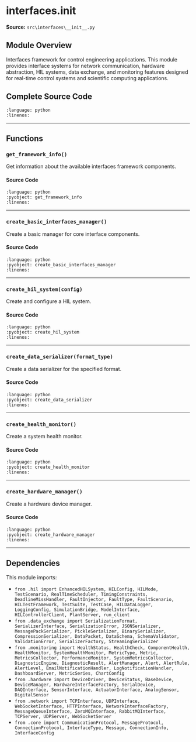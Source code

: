 # interfaces.__init__

**Source:** `src\interfaces\__init__.py`

## Module Overview

Interfaces framework for control engineering applications.
This module provides interface systems for network communication, hardware abstraction,
HIL systems, data exchange, and monitoring features designed for real-time
control systems and scientific computing applications.

## Complete Source Code

```{literalinclude} ../../../src/interfaces/__init__.py
:language: python
:linenos:
```

---

## Functions

### `get_framework_info()`

Get information about the available interfaces framework components.

#### Source Code

```{literalinclude} ../../../src/interfaces/__init__.py
:language: python
:pyobject: get_framework_info
:linenos:
```

---

### `create_basic_interfaces_manager()`

Create a basic manager for core interface components.

#### Source Code

```{literalinclude} ../../../src/interfaces/__init__.py
:language: python
:pyobject: create_basic_interfaces_manager
:linenos:
```

---

### `create_hil_system(config)`

Create and configure a HIL system.

#### Source Code

```{literalinclude} ../../../src/interfaces/__init__.py
:language: python
:pyobject: create_hil_system
:linenos:
```

---

### `create_data_serializer(format_type)`

Create a data serializer for the specified format.

#### Source Code

```{literalinclude} ../../../src/interfaces/__init__.py
:language: python
:pyobject: create_data_serializer
:linenos:
```

---

### `create_health_monitor()`

Create a system health monitor.

#### Source Code

```{literalinclude} ../../../src/interfaces/__init__.py
:language: python
:pyobject: create_health_monitor
:linenos:
```

---

### `create_hardware_manager()`

Create a hardware device manager.

#### Source Code

```{literalinclude} ../../../src/interfaces/__init__.py
:language: python
:pyobject: create_hardware_manager
:linenos:
```

---

## Dependencies

This module imports:

- `from .hil import EnhancedHILSystem, HILConfig, HILMode, TestScenario, RealTimeScheduler, TimingConstraints, DeadlineMissHandler, FaultInjector, FaultType, FaultScenario, HILTestFramework, TestSuite, TestCase, HILDataLogger, LoggingConfig, SimulationBridge, ModelInterface, HILControllerClient, PlantServer, run_client`
- `from .data_exchange import SerializationFormat, SerializerInterface, SerializationError, JSONSerializer, MessagePackSerializer, PickleSerializer, BinarySerializer, CompressionSerializer, DataPacket, DataSchema, SchemaValidator, ValidationError, SerializerFactory, StreamingSerializer`
- `from .monitoring import HealthStatus, HealthCheck, ComponentHealth, HealthMonitor, SystemHealthMonitor, MetricType, Metric, MetricsCollector, PerformanceMonitor, SystemMetricsCollector, DiagnosticEngine, DiagnosticResult, AlertManager, Alert, AlertRule, AlertLevel, EmailNotificationHandler, LogNotificationHandler, DashboardServer, MetricSeries, ChartConfig`
- `from .hardware import DeviceDriver, DeviceStatus, BaseDevice, DeviceManager, HardwareInterfaceFactory, SerialDevice, DAQInterface, SensorInterface, ActuatorInterface, AnalogSensor, DigitalSensor`
- `from .network import TCPInterface, UDPInterface, WebSocketInterface, HTTPInterface, NetworkInterfaceFactory, MessageQueueInterface, ZeroMQInterface, RabbitMQInterface, TCPServer, UDPServer, WebSocketServer`
- `from .core import CommunicationProtocol, MessageProtocol, ConnectionProtocol, InterfaceType, Message, ConnectionInfo, InterfaceConfig`
